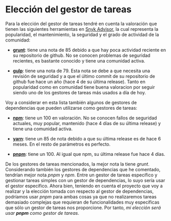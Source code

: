 # Elección del gestor de tareas

Para la elección del gestor de tareas tendré en cuenta la valoración que tienen las siguientes herramientas en [Snyk Advisor](https://snyk.io/advisor/), la cual representa la popularidad, el mantenimiento, la seguridad y el grado de actividad de la comunidad:

- [__grunt__](https://snyk.io/advisor/npm-package/grunt): tiene una nota de 85 debido a que hay poca actividad reciente en su repositorio de github. No se conocen problemas de seguridad recientes, es bastante conocido y tiene una comunidad activa.

- [__gulp__](https://snyk.io/advisor/npm-package/gulp): tiene una nota de 79. Esta nota se debe a que necesita una revisión de seguridad y a que el último commit de su repositorio de github fue hace un año (hace 4 de su última release). Tanto en popularidad como en comunidad tiene buena valoracion por seguir siendo uno de los gestores de tareas más usados a día de hoy.

Voy a considerar en esta lista también algunos de gestores de dependencias que pueden utilizarse como gestores de tareas:

- [__npm__](https://snyk.io/advisor/npm-package/npm): tiene un 100 en valoración. No se conocen fallos de seguridad actuales, muy popular, mantenido (hace 4 días de su última release) y tiene una comunidad activa.

- [__yarn__](https://snyk.io/advisor/npm-package/yarn): tiene un 85 de nota debido a que su última release es de hace 6 meses. En el resto de parámetros es perfecto.

- [__pnpm__](https://snyk.io/advisor/npm-package/pnpm): tiene un 100. Al igual que npm, su última release fue hace 4 días.

De los gestores de tareas mencionados, la mejor nota la tiene _grunt_. Considerando también los gestores de dependencias que he comentado, tendrían mejor nota _pnpm_ y _npm_. Entre un gestor de tareas específico y gestionar tareas simples con un gestor de dependencias, lo suyo sería usar el gestor específico. Ahora bien, teniendo en cuenta el proyecto que voy a realizar y la elección tomada con respecto al gestor de dependencias, podríamos usar _pnpm_ para ambas cosas ya que no realizaremos tareas demasiado complejas que requieran de funcionalidades muy específicas que sólo un gestor de tareas nos proporcione. Por tanto, _mi elección será usar __pnpm__ como gestor de tareas_.
